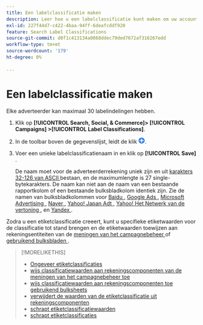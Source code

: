 ```yaml
---
title: Een labelclassificatie maken
description: Leer hoe u een labelclassificatie kunt maken om uw accountcomponenten te groeperen.
exl-id: 227f44d7-c422-4baa-94ff-6deafcddf920
feature: Search Label Classifications
source-git-commit: d0f1c413134a0868ddec79ded7672af316267edd
workflow-type: tm+mt
source-wordcount: '179'
ht-degree: 0%

---
```


# Een labelclassificatie maken

Elke adverteerder kan maximaal 30 labelindelingen hebben.

1. Klik op **[!UICONTROL Search, Social, & Commerce]> [!UICONTROL Campaigns] >[!UICONTROL Label Classifications]**.

1. In de toolbar boven de gegevenslijst, leidt de klik ![ ](/help/search-social-commerce/assets/add.png " tot ").

1. Voer een unieke labelclassificatienaam in en klik op **[!UICONTROL Save]** .

   De naam moet voor de adverteerderrekening uniek zijn en uit [ karakters 32-126 van ASCII ](https://www.asciitable.com/) bestaan, en de maximumlengte is 27 single-bytekarakters. De naam kan niet aan de naam van een bestaande rapportkolom of een bestaande bulksbladkolom identiek zijn. Zie de namen van bulksbladkolommen voor [ Baidu ](/help/search-social-commerce/campaign-management/bulksheets/bulksheet-data-formats/bulksheet-data-baidu.md), [ Google Ads ](/help/search-social-commerce/campaign-management/bulksheets/bulksheet-data-formats/bulksheet-data-google.md), [ Microsoft Advertising ](/help/search-social-commerce/campaign-management/bulksheets/bulksheet-data-formats/bulksheet-data-microsoft.md), [ Naver ](/help/search-social-commerce/campaign-management/bulksheets/bulksheet-data-formats/bulksheet-data-naver.md), [ Yahoo! Japan Adt ](/help/search-social-commerce/campaign-management/bulksheets/bulksheet-data-formats/bulksheet-data-yahoo-japan.md), [ Yahoo! Het Netwerk van de vertoning ](/help/search-social-commerce/campaign-management/bulksheets/bulksheet-data-formats/bulksheet-data-yahoo-display-network.md), en [ Yandex ](/help/search-social-commerce/campaign-management/bulksheets/bulksheet-data-formats/bulksheet-data-yandex.md).

Zodra u een etiketclassificatie creeert, kunt u specifieke etiketwaarden voor de classificatie tot stand brengen en de etiketwaarden toewijzen aan rekeningsentiteiten van de [ meningen van het campagnebeheer ](classification-values-assign-campaign-management.md) of [ gebruikend bulksbladen ](classification-values-assign-bulksheets.md).

>[!MORELIKETHIS]
>
>* [ Ongeveer etiketclassificaties ](classification-about.md)
>* [ wijs classificatiewaarden aan rekeningscomponenten van de meningen van het campagnebeheer toe ](classification-values-assign-campaign-management.md)
>* [ wijs classificatiewaarden aan rekeningscomponenten toe gebruikend bulksheets ](classification-values-assign-bulksheets.md)
>* [ verwijdert de waarden van de etiketclassificatie uit rekeningscomponenten ](classification-values-remove.md)
>* [ schrapt etiketclassificatiewaarden ](classification-values-delete.md)
>* [ schrapt etiketclassificaties ](classification-delete.md)
